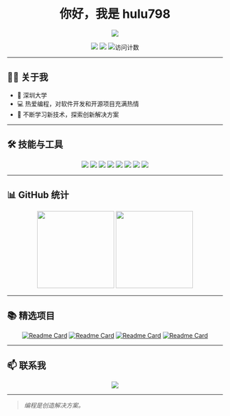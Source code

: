 # <div align="center">你好，我是 hulu798</div>

<div align="center">
  <img src="https://readme-typing-svg.herokuapp.com/?lines=热爱编程和开源项目;不断学习新技术;探索创新解决方案;热衷于开源贡献;持续钻研前沿技术;寻求高效编程思路;&center=true&width=380&height=45">
</div>

<p align="center">
  <a href="https://github.com/hulu798"><img src="https://img.shields.io/badge/GitHub-hulu798-lightgrey?style=flat&logo=github"></a>
  <a href="https://hulu798.github.io"><img src="https://img.shields.io/badge/Website-hulu798.github.io-blue?style=flat&logo=google-chrome"></a>
  <img src="https://komarev.com/ghpvc/?username=hulu798&color=brightgreen&style=flat" alt="访问计数">
</p>

---

## 🧑‍💻 关于我

- 🏫 深圳大学
- 💻 热爱编程，对软件开发和开源项目充满热情
- 🌱 不断学习新技术，探索创新解决方案

---

## 🛠️ 技能与工具

<p align="center">
  <img src="https://img.shields.io/badge/-HTML5-E34F26?style=flat&logo=html5&logoColor=white">
  <img src="https://img.shields.io/badge/-CSS3-1572B6?style=flat&logo=css3&logoColor=white">
  <img src="https://img.shields.io/badge/-JavaScript-F7DF1E?style=flat&logo=javascript&logoColor=black">
  <img src="https://img.shields.io/badge/-Go-00ADD8?style=flat&logo=go&logoColor=white">
  <img src="https://img.shields.io/badge/-Shell-4EAA25?style=flat&logo=gnu-bash&logoColor=white">
  <img src="https://img.shields.io/badge/-Git-F05032?style=flat&logo=git&logoColor=white">
  <img src="https://img.shields.io/badge/-GitHub-181717?style=flat&logo=github&logoColor=white">
  <img src="https://img.shields.io/badge/-VS%20Code-007ACC?style=flat&logo=visual-studio-code&logoColor=white">
</p>

---

## 📊 GitHub 统计

<div align="center">
  <img height="180em" src="https://github-readme-stats.vercel.app/api?username=hulu798&show_icons=true&theme=radical&include_all_commits=true&count_private=true"/>
  <img height="180em" src="https://github-readme-stats.vercel.app/api/top-langs/?username=hulu798&layout=compact&langs_count=7&theme=radical"/>
</div>

---

## 📚 精选项目

<div align="center">

[![Readme Card](https://github-readme-stats.vercel.app/api/pin/?username=hulu798&repo=go-cursor-help&theme=tokyonight)](https://github.com/hulu798/go-cursor-help)
[![Readme Card](https://github-readme-stats.vercel.app/api/pin/?username=hulu798&repo=TyporaCrack&theme=tokyonight)](https://github.com/hulu798/TyporaCrack)
[![Readme Card](https://github-readme-stats.vercel.app/api/pin/?username=hulu798&repo=hulu798.github.io&theme=tokyonight)](https://github.com/hulu798/hulu798.github.io)
[![Readme Card](https://github-readme-stats.vercel.app/api/pin/?username=hulu798&repo=C_Code&theme=tokyonight)](https://github.com/hulu798/hulu798.github.io)

</div>

---

## 📫 联系我

<div align="center">
  <a href="https://github.com/hulu798"><img src="https://img.shields.io/badge/-GitHub-181717?style=for-the-badge&logo=github&logoColor=white"></a>
</div>

---

> *编程是创造解决方案。*

<!---
hulu798/hulu798 是一个特殊的仓库，因为它的 `README.md` 会显示在你的GitHub个人资料页面上。
--->
